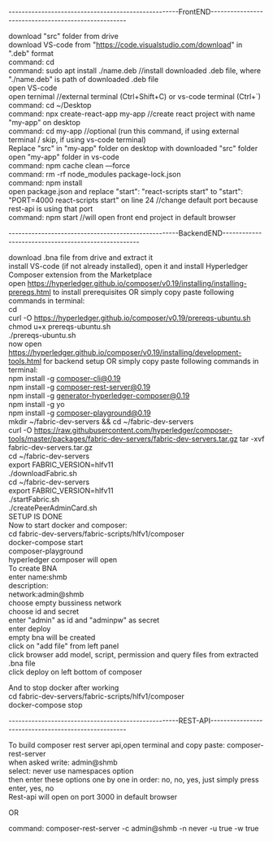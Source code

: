 ----------------------------------------------------FrontEND----------------------------------------------------<br>

download "src" folder from drive<br>
download VS-code from "https://code.visualstudio.com/download" in ".deb" format<br>
command: cd<br>
command: sudo apt install ./name.deb //install downloaded .deb file, where "./name.deb" is path of downloaded .deb file<br>
open VS-code<br>
open ternimal //external terminal (Ctrl+Shift+C) or vs-code terminal (Ctrl+`)<br>
command: cd ~/Desktop <br>
command: npx create-react-app my-app //create react project with name "my-app" on desktop<br>
command: cd my-app //optional (run this command, if using external terminal / skip, if using vs-code terminal)<br>
Replace "src" in "my-app" folder on desktop with downloaded "src" folder<br>
open "my-app" folder in vs-code<br>
command: npm cache clean —force<br>
command: rm -rf node_modules package-lock.json<br>
command: npm install<br>
open package.json and replace "start": "react-scripts start" to "start": "PORT=4000 react-scripts start" on line 24 //change default port because rest-api is using that port<br>
command: npm start //will open front end project in default browser<br>

----------------------------------------------------BackendEND----------------------------------------------------<br>

download .bna file from drive and extract it<br>
install VS-code (if not already installed), open it and install Hyperledger Composer extension from the Marketplace<br>
open https://hyperledger.github.io/composer/v0.19/installing/installing-prereqs.html to install prerequisites OR simply copy paste following commands in terminal:<br>
	cd<br>
	curl -O https://hyperledger.github.io/composer/v0.19/prereqs-ubuntu.sh<br>
	chmod u+x prereqs-ubuntu.sh<br>
	./prereqs-ubuntu.sh<br>
now open https://hyperledger.github.io/composer/v0.19/installing/development-tools.html for backend setup OR simply copy paste following commands in terminal:<br>
	npm install -g composer-cli@0.19<br>
	npm install -g composer-rest-server@0.19<br>
	npm install -g generator-hyperledger-composer@0.19<br>
	npm install -g yo<br>
	npm install -g composer-playground@0.19<br>
	mkdir ~/fabric-dev-servers && cd ~/fabric-dev-servers<br>
	curl -O https://raw.githubusercontent.com/hyperledger/composer-tools/master/packages/fabric-dev-servers/fabric-dev-servers.tar.gz
	tar -xvf fabric-dev-servers.tar.gz<br>
	cd ~/fabric-dev-servers<br>
	export FABRIC_VERSION=hlfv11<br>
	./downloadFabric.sh<br>
	cd ~/fabric-dev-servers<br>
	export FABRIC_VERSION=hlfv11<br>
	./startFabric.sh<br>
	./createPeerAdminCard.sh<br>
SETUP IS DONE<br>
Now to start docker and composer:<br>
	cd fabric-dev-servers/fabric-scripts/hlfv1/composer<br>
	docker-compose start<br>
	composer-playground<br>
hyperledger composer will open<br>
To create BNA<br>
	enter name:shmb<br>
	description: <br>
	network:admin@shmb<br>
	choose empty bussiness network<br>
	choose id and secret<br>
	enter "admin" as id and "adminpw" as secret<br>
	enter deploy<br>
empty bna will be created <br>
click on "add file" from left panel<br>
click browser add model, script, permission and query files from extracted .bna file<br>
click deploy on left bottom of composer<br>
 
And to stop docker after working<br>
	cd fabric-dev-servers/fabric-scripts/hlfv1/composer<br>
	docker-compose stop<br>

----------------------------------------------------REST-API----------------------------------------------------<br>
	
To build composer rest server api,open terminal and copy paste:	composer-rest-server<br>
when asked write: admin@shmb<br>
select: never use namespaces option<br>
then enter these options one by one in order: no,  no,  yes,  just simply press enter, yes, no<br>
Rest-api will open on port 3000 in default browser<br>

OR <br>

command: composer-rest-server -c admin@shmb -n never -u true -w true<br>
